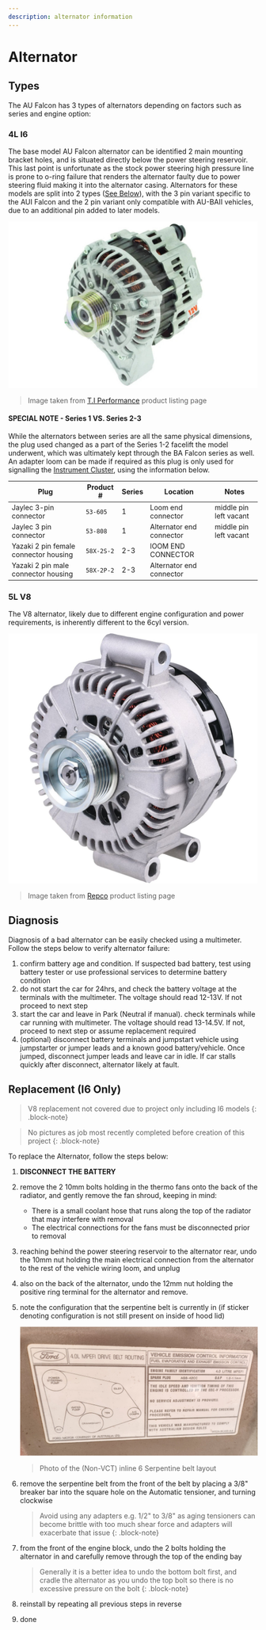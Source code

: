 ```yaml
---
description: alternator information
---
```


# Alternator

## Types

The AU Falcon has 3 types of alternators depending on factors such as series and engine option:

### 4L I6

The base model AU Falcon alternator can be identified 2 main mounting bracket holes, and is situated directly below the power steering reservoir. This last point is unfortunate as the stock power steering high pressure line is prone to o-ring failure that renders the alternator faulty due to power steering fluid making it into the alternator casing. Alternators for these models are split into 2 types ([See Below](#special-note---series-1-vs-series-2-3)), with the 3 pin variant specific to the AUI Falcon and the 2 pin variant only compatible with AU-BAII vehicles, due to an additional pin added to later models.

![I6 alternator](./I6-alternator.png)

> Image taken from [T.I Performance](../../Credits.md#sources) product listing page

#### SPECIAL NOTE - Series 1 VS. Series 2-3

While the alternators between series are all the same physical dimensions, the plug used changed as a part of the Series 1-2 facelift the model underwent, which was ultimately kept through the BA Falcon series as well. An adapter loom can be made if required as this plug is only used for signalling the [Instrument Cluster](../../ECUBCM/InstrumentCluster/InstrumentCluster.md), using the information below.

| Plug | Product # | Series | Location | Notes |
| --- | --- | --- | --- | --- |
| Jaylec 3-pin connector | `53-605` | 1 | Loom end connector | middle pin left vacant |
| Jaylec 3 pin connector | `53-808` | 1 | Alternator end connector | middle pin left vacant |
| Yazaki 2 pin female connector housing | `58X-2S-2` | 2-3 | lOOM END CONNECTOR | |
| Yazaki 2 pin male connector housing | `58X-2P-2` | 2-3 | Alternator end connector | |

### 5L V8

The V8 alternator, likely due to different engine configuration and power requirements, is inherently different to the 6cyl version. 

![V8 Alternator](./V8-alternator.png)

> Image taken from [Repco](../../Credits.md#sources) product listing page

## Diagnosis

Diagnosis of a bad alternator can be easily checked using a multimeter. Follow the steps below to verify alternator failure:

1. confirm battery age and condition. If suspected bad battery, test using battery tester or use professional services to determine battery condition
1. do not start the car for 24hrs, and check the battery voltage at the terminals with the multimeter. The voltage should read 12-13V. If not proceed to next step
1. start the car and leave in Park (Neutral if manual). check terminals while car running with multimeter. The voltage should read 13-14.5V. If not, proceed to next step or assume replacement required
1. (optional) disconnect battery terminals and jumpstart vehicle using jumpstarter or jumper leads and a known good battery/vehicle. Once jumped, disconnect jumper leads and leave car in idle. If car stalls quickly after disconnect, alternator likely at fault.

## Replacement (I6 Only)

> V8 replacement not covered due to project only including I6 models
{: .block-note}

> No pictures as job most recently completed before creation of this project
{: .block-note}

To replace the Alternator, follow the steps below:
1. **DISCONNECT THE BATTERY**
1. remove the 2 10mm bolts holding in the thermo fans onto the back of the radiator, and gently remove the fan shroud, keeping in mind:
    - There is a small coolant hose that runs along the top of the radiator that may interfere with removal
    - The electrical connections for the fans must be disconnected prior to removal
1. reaching behind the power steering reservoir to the alternator rear, undo the 10mm nut holding the main electrical connection from the alternator to the rest of the vehicle wiring loom, and unplug
1. also on the back of the alternator, undo the 12mm nut holding the positive ring terminal for the alternator and remove.
1. note the configuration that the serpentine belt is currently in (if sticker denoting configuration is not still present on inside of hood lid)
    
    ![Belt configuration](../../Common/belt-configuration-tag.jpg)

    > Photo of the (Non-VCT) inline 6 Serpentine belt layout

1. remove the serpentine belt from the front of the belt by placing a 3/8" breaker bar into the square hole on the Automatic tensioner, and turning clockwise

    > Avoid using any adapters e.g. 1/2" to 3/8" as aging tensioners can become brittle with too much shear force and adapters will exacerbate that issue
    {: .block-note}

1. from the front of the engine block, undo the 2 bolts holding the alternator in and carefully remove through the top of the ending bay

    > Generally it is a better idea to undo the bottom bolt first, and cradle the alternator as you undo the top bolt so there is no excessive pressure on the bolt
    {: .block-note}
    
1. reinstall by repeating all previous steps in reverse
1. done